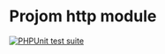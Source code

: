 # Projom http module
[![PHPUnit test suite](https://github.com/Klorinmannen/projom-http/workflows/PHPUnit/badge.svg)](https://github.com/Klorinmannen/projom-http/actions)
